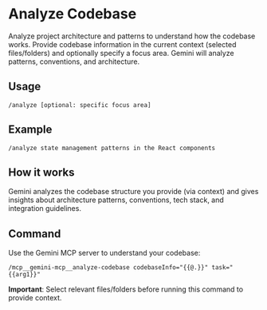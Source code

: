 # Analyze Codebase

Analyze project architecture and patterns to understand how the codebase works. Provide codebase information in the current context (selected files/folders) and optionally specify a focus area. Gemini will analyze patterns, conventions, and architecture.

## Usage
`/analyze [optional: specific focus area]`

## Example
`/analyze state management patterns in the React components`

## How it works
Gemini analyzes the codebase structure you provide (via context) and gives insights about architecture patterns, conventions, tech stack, and integration guidelines.

## Command
Use the Gemini MCP server to understand your codebase:

```
/mcp__gemini-mcp__analyze-codebase codebaseInfo="{{@.}}" task="{{arg1}}"
```

**Important**: Select relevant files/folders before running this command to provide context.